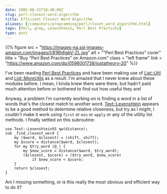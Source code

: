 ```yaml
--- 
date: 2005-08-31T18:48:00Z
slug: perl-closest-word-algorithm
title: Efficient Closest Word Algorithm
aliases: [/computers/programming/perl/closet_word_algorithm.html]
tags: [Perl, grep, Levenshtein, Perl Best Practices]
type: post
---
```


{{% figure
  src   = "https://images-na.ssl-images-amazon.com/images/I/81Rh6gbV-ZL.jpg"
  alt   = "“Perl Best Practices” cover"
  title = "Buy “Perl Best Practices” on Amazon.com"
  class = "left frame"
  link  = "https://www.amazon.com/dp/0596001738/justatheory-20"
%}}

I've been reading [Perl Best Practices] and have been making use of [List::Util]
and [List::MoreUtils] as a result. I'm amazed that I never knew about these
modules before. I mean, I kinda knew there were there, but hadn't paid much
attention before or bothered to find out how useful they are!

Anyway, a problem I'm currently working on is finding a word in a list of words
that's the closest match to another word. [Text::Levenshtein] appears to be a
good method to determine relative closeness, but try as I might, I couldn't make
it work using `first` or `min` or `apply` or any of the utility list methods. I
finally settled on this subroutine:

    use Text::LevenshteinXS qw(distance);
    sub _find_closest_word {
        my ($word, $closest) = (shift, shift);
        my $score = distance($word, $closest);
        for my $try_word (@_) {
            my $new_score = distance($word, $try_word);
            ($closest, $score) = ($try_word, $new_score)
                if $new_score < $score;
        }
        return $closest;
    }

Am I missing something, or is this really the most obvious and efficient way to
do it?

  [Perl Best Practices]: https://www.amazon.com/exec/obidos/ASIN/0596001738/justatheory-20
    "Buy “Perl Best Practices” on Amazon.com"
  [List::Util]: http://search.cpan.org/dist/List-Util/ "List::Util on CPAN"
  [List::MoreUtils]: http://search.cpan.org/dist/List-MoreUtils/
    "List::MoreUtils on CPAN"
  [Text::Levenshtein]: http://search.cpan.org/dist/Text-Levenshtein/
    "Text::Levenshtein on CPAN"
